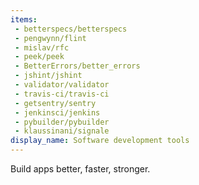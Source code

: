 ```yaml
---
items:
 - betterspecs/betterspecs
 - pengwynn/flint
 - mislav/rfc
 - peek/peek
 - BetterErrors/better_errors
 - jshint/jshint
 - validator/validator
 - travis-ci/travis-ci
 - getsentry/sentry
 - jenkinsci/jenkins
 - pybuilder/pybuilder
 - klaussinani/signale
display_name: Software development tools
---
```

Build apps better, faster, stronger.
